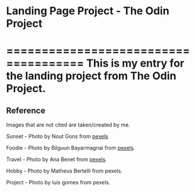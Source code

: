# Landing Page Project - The Odin Project
=====================================
This is my entry for the landing project from **The Odin Project**.
=====================================
## Reference
Images that are not cited are taken/created by me.

Sunset - Photo by Nout Gons from [pexels](https://www.pexels.com/photo/road-in-city-during-sunset-248159/)

Foodie - Photo by Bilguun Bayarmagnai from [pexels](https://www.pexels.com/photo/aerial-view-of-loaf-breads-1630923/).

Travel - Photo by Ana Benet from [pexels](https://www.pexels.com/photo/aircraft-wings-through-window-8242877/).

Hobby - Photo by Matheus Bertelli from pexels.

Project - Photo by luis gomes from pexels.
